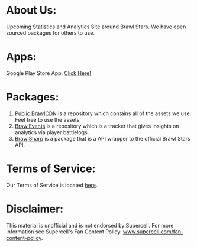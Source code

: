 # About Us:
Upcoming Statistics and Analytics Site around Brawl Stars. We have open sourced packages for others to use.

# Apps:
Google Play Store App: [Click Here!](https://play.google.com/store/apps/details?id=com.tweenapps.brawlmatic)

# Packages:
1. [Public BrawlCDN](https://github.com/BrawlMatic/BrawlCDN) is a repository which contains all of the assets we use. Feel free to use the assets.
2. [BrawlEvents](https://github.com/BrawlMatic/BrawlEvents) is a repository which is a tracker that gives insights on analytics via player battlelogs.
3. [BrawlSharp](https://github.com/BrawlMatic/BrawlSharp) is a package that is a API wrapper to the official Brawl Stars API.

# Terms of Service:
Our Terms of Service is located [here](https://github.com/BrawlMatic/privacy-policy).

# Disclaimer:
This material is unofficial and is not endorsed by Supercell. For more information see Supercell's Fan Content Policy: www.supercell.com/fan-content-policy.
